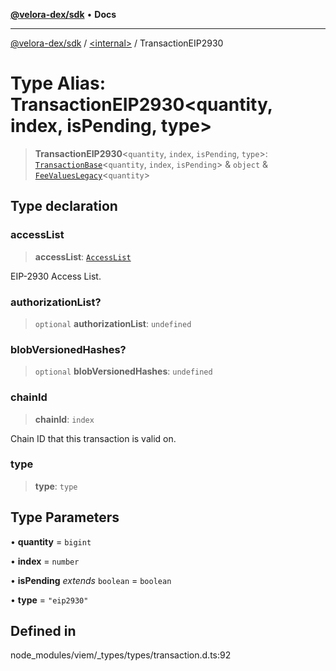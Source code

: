 [**@velora-dex/sdk**](../../README.md) • **Docs**

***

[@velora-dex/sdk](../../globals.md) / [\<internal\>](../README.md) / TransactionEIP2930

# Type Alias: TransactionEIP2930\<quantity, index, isPending, type\>

> **TransactionEIP2930**\<`quantity`, `index`, `isPending`, `type`\>: [`TransactionBase`](TransactionBase.md)\<`quantity`, `index`, `isPending`\> & `object` & [`FeeValuesLegacy`](FeeValuesLegacy.md)\<`quantity`\>

## Type declaration

### accessList

> **accessList**: [`AccessList`](AccessList.md)

EIP-2930 Access List.

### authorizationList?

> `optional` **authorizationList**: `undefined`

### blobVersionedHashes?

> `optional` **blobVersionedHashes**: `undefined`

### chainId

> **chainId**: `index`

Chain ID that this transaction is valid on.

### type

> **type**: `type`

## Type Parameters

• **quantity** = `bigint`

• **index** = `number`

• **isPending** *extends* `boolean` = `boolean`

• **type** = `"eip2930"`

## Defined in

node\_modules/viem/\_types/types/transaction.d.ts:92
